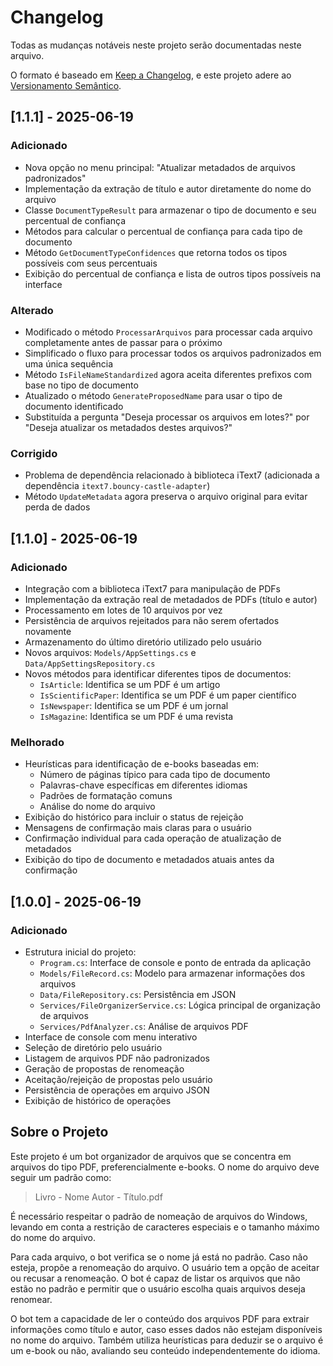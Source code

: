 # Changelog

Todas as mudanças notáveis neste projeto serão documentadas neste arquivo.

O formato é baseado em [Keep a Changelog](https://keepachangelog.com/pt-BR/1.0.0/),
e este projeto adere ao [Versionamento Semântico](https://semver.org/lang/pt-BR/spec/v2.0.0.html).

## [1.1.1] - 2025-06-19

### Adicionado
- Nova opção no menu principal: "Atualizar metadados de arquivos padronizados"
- Implementação da extração de título e autor diretamente do nome do arquivo
- Classe `DocumentTypeResult` para armazenar o tipo de documento e seu percentual de confiança
- Métodos para calcular o percentual de confiança para cada tipo de documento
- Método `GetDocumentTypeConfidences` que retorna todos os tipos possíveis com seus percentuais
- Exibição do percentual de confiança e lista de outros tipos possíveis na interface

### Alterado
- Modificado o método `ProcessarArquivos` para processar cada arquivo completamente antes de passar para o próximo
- Simplificado o fluxo para processar todos os arquivos padronizados em uma única sequência
- Método `IsFileNameStandardized` agora aceita diferentes prefixos com base no tipo de documento
- Atualizado o método `GenerateProposedName` para usar o tipo de documento identificado
- Substituída a pergunta "Deseja processar os arquivos em lotes?" por "Deseja atualizar os metadados destes arquivos?"

### Corrigido
- Problema de dependência relacionado à biblioteca iText7 (adicionada a dependência `itext7.bouncy-castle-adapter`)
- Método `UpdateMetadata` agora preserva o arquivo original para evitar perda de dados

## [1.1.0] - 2025-06-19

### Adicionado
- Integração com a biblioteca iText7 para manipulação de PDFs
- Implementação da extração real de metadados de PDFs (título e autor)
- Processamento em lotes de 10 arquivos por vez
- Persistência de arquivos rejeitados para não serem ofertados novamente
- Armazenamento do último diretório utilizado pelo usuário
- Novos arquivos: `Models/AppSettings.cs` e `Data/AppSettingsRepository.cs`
- Novos métodos para identificar diferentes tipos de documentos:
  - `IsArticle`: Identifica se um PDF é um artigo
  - `IsScientificPaper`: Identifica se um PDF é um paper científico
  - `IsNewspaper`: Identifica se um PDF é um jornal
  - `IsMagazine`: Identifica se um PDF é uma revista

### Melhorado
- Heurísticas para identificação de e-books baseadas em:
  - Número de páginas típico para cada tipo de documento
  - Palavras-chave específicas em diferentes idiomas
  - Padrões de formatação comuns
  - Análise do nome do arquivo
- Exibição do histórico para incluir o status de rejeição
- Mensagens de confirmação mais claras para o usuário
- Confirmação individual para cada operação de atualização de metadados
- Exibição do tipo de documento e metadados atuais antes da confirmação

## [1.0.0] - 2025-06-19

### Adicionado
- Estrutura inicial do projeto:
  - `Program.cs`: Interface de console e ponto de entrada da aplicação
  - `Models/FileRecord.cs`: Modelo para armazenar informações dos arquivos
  - `Data/FileRepository.cs`: Persistência em JSON
  - `Services/FileOrganizerService.cs`: Lógica principal de organização de arquivos
  - `Services/PdfAnalyzer.cs`: Análise de arquivos PDF
- Interface de console com menu interativo
- Seleção de diretório pelo usuário
- Listagem de arquivos PDF não padronizados
- Geração de propostas de renomeação
- Aceitação/rejeição de propostas pelo usuário
- Persistência de operações em arquivo JSON
- Exibição de histórico de operações

## Sobre o Projeto

Este projeto é um bot organizador de arquivos que se concentra em arquivos do tipo PDF, preferencialmente e-books. O nome do arquivo deve seguir um padrão como:

> Livro - Nome Autor - Título.pdf

É necessário respeitar o padrão de nomeação de arquivos do Windows, levando em conta a restrição de caracteres especiais e o tamanho máximo do nome do arquivo.

Para cada arquivo, o bot verifica se o nome já está no padrão. Caso não esteja, propõe a renomeação do arquivo. O usuário tem a opção de aceitar ou recusar a renomeação. O bot é capaz de listar os arquivos que não estão no padrão e permitir que o usuário escolha quais arquivos deseja renomear.

O bot tem a capacidade de ler o conteúdo dos arquivos PDF para extrair informações como título e autor, caso esses dados não estejam disponíveis no nome do arquivo. Também utiliza heurísticas para deduzir se o arquivo é um e-book ou não, avaliando seu conteúdo independentemente do idioma.
